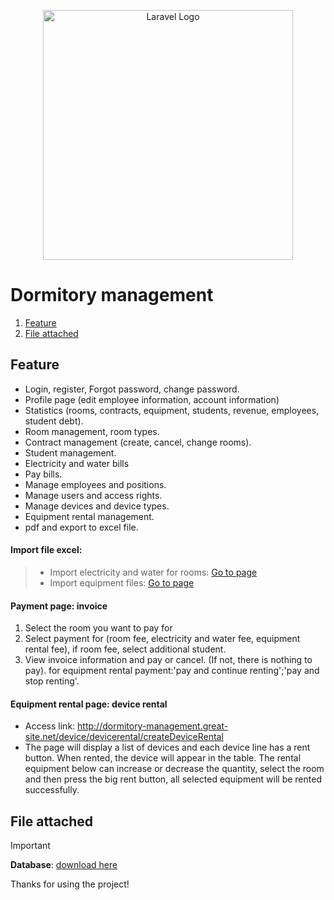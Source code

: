 <p align="center"><a href="https://laravel.com" target="_blank"><img src="https://raw.githubusercontent.com/laravel/art/master/logo-lockup/5%20SVG/2%20CMYK/1%20Full%20Color/laravel-logolockup-cmyk-red.svg" width="400" alt="Laravel Logo"></a></p>


# Dormitory management

1. [Feature](#feature)
2. [File attached](#file-attached)
## Feature
- Login, register, Forgot password, change password.
- Profile page (edit employee information, account information)
- Statistics (rooms, contracts, equipment, students, revenue, employees, student debt).
- Room management, room types.
- Contract management (create, cancel, change rooms).
- Student management.
- Electricity and water bills
- Pay bills.
- Manage employees and positions.
- Manage users and access rights.
- Manage devices and device types.
- Equipment rental management.
- pdf and export to excel file.
#### Import file excel:
> * Import electricity and water for rooms: [Go to page](http://dormitory-management.great-site.net/bill/room/createExcelView)
> * Import equipment files: [Go to page](http://dormitory-management.great-site.net/device/createExcelView)
#### Payment page: invoice
 1. Select the room you want to pay for
 2. Select payment for (room fee, electricity and water fee, equipment rental fee), if room fee, select additional student.
 3. View invoice information and pay or cancel. (If not, there is nothing to pay).
for equipment rental payment:'pay and continue renting';'pay and stop renting'.

#### Equipment rental page: device rental
- Access link: http://dormitory-management.great-site.net/device/devicerental/createDeviceRental
- The page will display a list of devices and each device line has a rent button. When rented, the device will appear in the table.
The rental equipment below can increase or decrease the quantity, select the room and then press the big rent button, all selected equipment will be rented successfully.

## File attached
> [!IMPORTANT]
> **Database**: [download here](https://drive.google.com/file/d/1EKKkcgVFz83pQ6310cjf0R0rZcDErVyH/view?usp=sharing)

Thanks for using the project!

